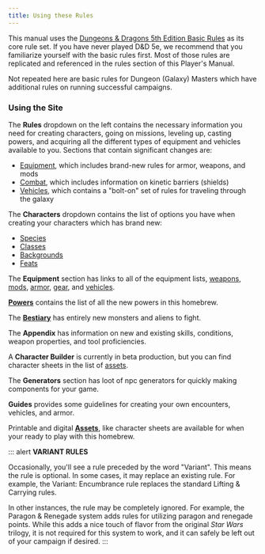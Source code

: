 ```yaml
---
title: Using these Rules
---
```

This manual uses the [Dungeons & Dragons 5th Edition Basic Rules](https://dnd.wizards.com/articles/features/basicrules)
as its core rule set. If you have never played D&D 5e, we recommend that you familiarize yourself with the basic rules
first. Most of those rules are replicated and referenced in the rules section of this Player's Manual.

Not repeated here are basic rules for Dungeon (Galaxy) Masters which have additional rules on running successful campaigns.

### Using the Site

The __Rules__ dropdown on the left contains the necessary information you need for creating characters, going on missions,
leveling up, casting powers, and acquiring all the different types of equipment and vehicles available to you. Sections
that contain significant changes are:
- [Equipment](/manual/equipment), which includes brand-new rules for armor, weapons, and mods
- [Combat](/manual/combat), which includes information on kinetic barriers (shields)
- [Vehicles](/manual/vehicles), which contains a "bolt-on" set of rules for traveling through the galaxy

The __Characters__ dropdown contains the list of options you have when creating your characters which has brand new:
-  [Species](/species)
-  [Classes](/classes)
-  [Backgrounds](/backgrounds)
-  [Feats](/feats)

The __Equipment__ section has links to all of the equipment lists, [weapons](/weapons), [mods](/mods), [armor](/armor), [gear](/gear), and [vehicles](/vehicles).

__[Powers](/powers)__ contains the list of all the new powers in this homebrew.

The __[Bestiary](/bestiary)__ has entirely new monsters and aliens to fight.

The __Appendix__ has information on new and existing skills, conditions, weapon properties, and tool proficiencies.

A __Character Builder__ is currently in beta production, but you can find character sheets in the list of [assets](/assets).

The __Generators__ section has loot of npc generators for quickly making components for your game.

__Guides__ provides some guidelines for creating your own encounters, vehicles, and armor.

Printable and digital __[Assets](/assets)__, like character sheets are available for when your ready to play with this homebrew.

::: alert
__VARIANT RULES__

Occasionally, you'll see a rule preceded by the word "Variant". This means the rule is optional. In some cases,
it may replace an existing rule. For example, the Variant: Encumbrance rule replaces the standard Lifting & Carrying rules.

In other instances, the rule may be completely ignored. For example, the Paragon & Renegade system adds rules for utilizing
paragon and renegade points. While this adds a nice touch of flavor from the original _Star Wars_ trilogy, it is not required
for this system to work, and it can safely be left out of your campaign if desired.
:::
